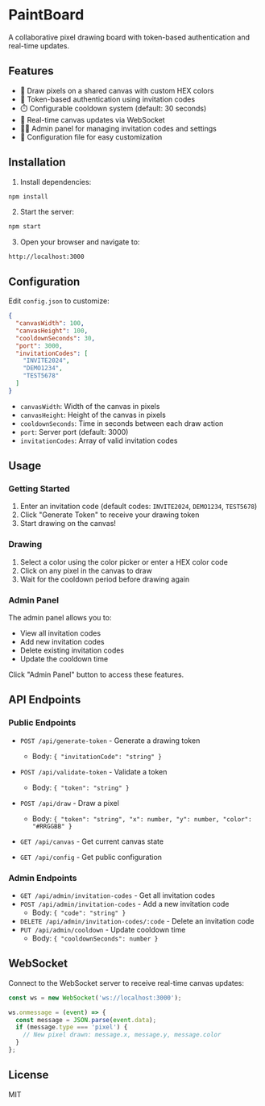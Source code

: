 # PaintBoard

A collaborative pixel drawing board with token-based authentication and real-time updates.

## Features

- 🎨 Draw pixels on a shared canvas with custom HEX colors
- 🔐 Token-based authentication using invitation codes
- ⏱️ Configurable cooldown system (default: 30 seconds)
- 🔄 Real-time canvas updates via WebSocket
- 👨‍💼 Admin panel for managing invitation codes and settings
- 📝 Configuration file for easy customization

## Installation

1. Install dependencies:
```bash
npm install
```

2. Start the server:
```bash
npm start
```

3. Open your browser and navigate to:
```
http://localhost:3000
```

## Configuration

Edit `config.json` to customize:

```json
{
  "canvasWidth": 100,
  "canvasHeight": 100,
  "cooldownSeconds": 30,
  "port": 3000,
  "invitationCodes": [
    "INVITE2024",
    "DEMO1234",
    "TEST5678"
  ]
}
```

- `canvasWidth`: Width of the canvas in pixels
- `canvasHeight`: Height of the canvas in pixels
- `cooldownSeconds`: Time in seconds between each draw action
- `port`: Server port (default: 3000)
- `invitationCodes`: Array of valid invitation codes

## Usage

### Getting Started

1. Enter an invitation code (default codes: `INVITE2024`, `DEMO1234`, `TEST5678`)
2. Click "Generate Token" to receive your drawing token
3. Start drawing on the canvas!

### Drawing

1. Select a color using the color picker or enter a HEX color code
2. Click on any pixel in the canvas to draw
3. Wait for the cooldown period before drawing again

### Admin Panel

The admin panel allows you to:
- View all invitation codes
- Add new invitation codes
- Delete existing invitation codes
- Update the cooldown time

Click "Admin Panel" button to access these features.

## API Endpoints

### Public Endpoints

- `POST /api/generate-token` - Generate a drawing token
  - Body: `{ "invitationCode": "string" }`
  
- `POST /api/validate-token` - Validate a token
  - Body: `{ "token": "string" }`
  
- `POST /api/draw` - Draw a pixel
  - Body: `{ "token": "string", "x": number, "y": number, "color": "#RRGGBB" }`
  
- `GET /api/canvas` - Get current canvas state
  
- `GET /api/config` - Get public configuration

### Admin Endpoints

- `GET /api/admin/invitation-codes` - Get all invitation codes
- `POST /api/admin/invitation-codes` - Add a new invitation code
  - Body: `{ "code": "string" }`
- `DELETE /api/admin/invitation-codes/:code` - Delete an invitation code
- `PUT /api/admin/cooldown` - Update cooldown time
  - Body: `{ "cooldownSeconds": number }`

## WebSocket

Connect to the WebSocket server to receive real-time canvas updates:

```javascript
const ws = new WebSocket('ws://localhost:3000');

ws.onmessage = (event) => {
  const message = JSON.parse(event.data);
  if (message.type === 'pixel') {
    // New pixel drawn: message.x, message.y, message.color
  }
};
```

## License

MIT